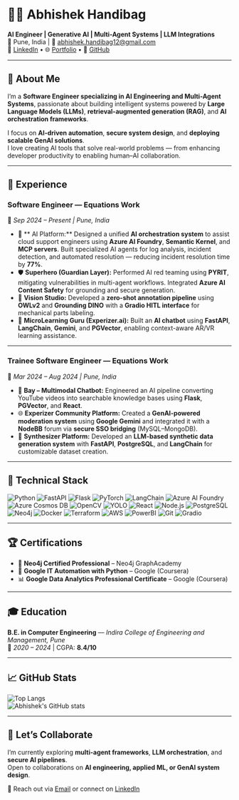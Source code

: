 # 👨‍💻 Abhishek Handibag

**AI Engineer | Generative AI | Multi-Agent Systems | LLM Integrations**  
📍 Pune, India | 📧 [abhishek.handibag12@gmail.com](mailto:abhishek.handibag12@gmail.com)  
💼 [LinkedIn](https://linkedin.com/in/abhishek-handibag) • 🌐 [Portfolio](https://me.deepquerry.com) • 🧭 [GitHub](https://github.com/Abhishek-Handibag)

---

## 🚀 About Me  

I’m a **Software Engineer specializing in AI Engineering and Multi-Agent Systems**, passionate about building intelligent systems powered by **Large Language Models (LLMs)**, **retrieval-augmented generation (RAG)**, and **AI orchestration frameworks**.  

I focus on **AI-driven automation**, **secure system design**, and **deploying scalable GenAI solutions**.  
I love creating AI tools that solve real-world problems — from enhancing developer productivity to enabling human–AI collaboration.

---

## 💼 Experience  

### **Software Engineer — Equations Work**  
📅 *Sep 2024 – Present | Pune, India*  

- 🧠 ** AI Platform:** Designed a unified **AI orchestration system** to assist cloud support engineers using **Azure AI Foundry**, **Semantic Kernel**, and **MCP servers**. Built specialized AI agents for log analysis, incident detection, and automated resolution — reducing incident resolution time by **77%**.  
- 🛡️ **Superhero (Guardian Layer):** Performed AI red teaming using **PYRIT**, mitigating vulnerabilities in multi-agent workflows. Integrated **Azure AI Content Safety** for grounding and secure generation.  
- 🧩 **Vision Studio:** Developed a **zero-shot annotation pipeline** using **OWLv2** and **Grounding DINO** with a **Gradio HITL interface** for mechanical parts labeling.  
- 💬 **MicroLearning Guru (Experizer.ai):** Built an **AI chatbot** using **FastAPI**, **LangChain**, **Gemini**, and **PGVector**, enabling context-aware AR/VR learning assistance.

---

### **Trainee Software Engineer — Equations Work**  
📅 *Mar 2024 – Aug 2024 | Pune, India*  

- 🎥 **Bay – Multimodal Chatbot:** Engineered an AI pipeline converting YouTube videos into searchable knowledge bases using **Flask**, **PGVector**, and **React**.  
- 🌐 **Experizer Community Platform:** Created a **GenAI-powered moderation system** using **Google Gemini** and integrated it with a **NodeBB** forum via **secure SSO bridging** (MySQL–MongoDB).  
- 🧪 **Synthesizer Platform:** Developed an **LLM-based synthetic data generation system** with **FastAPI**, **PostgreSQL**, and **LangChain** for customizable dataset creation.

---

## 🧠 Technical Stack  

![Python](https://img.shields.io/badge/Python-3776AB?style=for-the-badge&logo=python&logoColor=white)
![FastAPI](https://img.shields.io/badge/FastAPI-009688?style=for-the-badge&logo=fastapi&logoColor=white)
![Flask](https://img.shields.io/badge/Flask-000000?style=for-the-badge&logo=flask&logoColor=white)
![PyTorch](https://img.shields.io/badge/PyTorch-EE4C2C?style=for-the-badge&logo=pytorch&logoColor=white)
![LangChain](https://img.shields.io/badge/LangChain-4B8BBE?style=for-the-badge&logo=langchain&logoColor=white)
![Azure AI Foundry](https://img.shields.io/badge/Azure%20AI%20Foundry-0078D4?style=for-the-badge&logo=microsoftazure&logoColor=white)
![Azure Cosmos DB](https://img.shields.io/badge/Azure%20Cosmos%20DB-0062AD?style=for-the-badge&logo=azure-cosmos-db&logoColor=white)
![OpenCV](https://img.shields.io/badge/OpenCV-5C3EE8?style=for-the-badge&logo=opencv&logoColor=white)
![YOLO](https://img.shields.io/badge/YOLO-FF1493?style=for-the-badge&logo=github&logoColor=white)
![React](https://img.shields.io/badge/React-61DAFB?style=for-the-badge&logo=react&logoColor=black)
![Node.js](https://img.shields.io/badge/Node.js-339933?style=for-the-badge&logo=node.js&logoColor=white)
![PostgreSQL](https://img.shields.io/badge/PostgreSQL-336791?style=for-the-badge&logo=postgresql&logoColor=white)
![Neo4j](https://img.shields.io/badge/Neo4j-018BFF?style=for-the-badge&logo=neo4j&logoColor=white)
![Docker](https://img.shields.io/badge/Docker-2496ED?style=for-the-badge&logo=docker&logoColor=white)
![Terraform](https://img.shields.io/badge/Terraform-7B42BC?style=for-the-badge&logo=terraform&logoColor=white)
![AWS](https://img.shields.io/badge/AWS-232F3E?style=for-the-badge&logo=amazon-aws&logoColor=white)
![PowerBI](https://img.shields.io/badge/PowerBI-F2C811?style=for-the-badge&logo=powerbi&logoColor=black)
![Git](https://img.shields.io/badge/Git-F05032?style=for-the-badge&logo=git&logoColor=white)
![Gradio](https://img.shields.io/badge/Gradio-20B2AA?style=for-the-badge&logo=gradio&logoColor=white)

---


## 🏆 Certifications  

- 🧩 **Neo4j Certified Professional** – Neo4j GraphAcademy  
- 🐍 **Google IT Automation with Python** – Google (Coursera)  
- 📊 **Google Data Analytics Professional Certificate** – Google (Coursera)

---

## 🎓 Education  

**B.E. in Computer Engineering** — *Indira College of Engineering and Management, Pune*  
📅 *2020 – 2024* | CGPA: **8.4/10**

---

## 📈 GitHub Stats  

![Top Langs](https://github-readme-stats.vercel.app/api/top-langs/?username=Abhishek-Handibag&layout=compact&theme=tokyonight)  
![Abhishek's GitHub stats](https://github-readme-stats.vercel.app/api?username=Abhishek-Handibag&show_icons=true&theme=tokyonight)

---

## 💬 Let’s Collaborate  

I’m currently exploring **multi-agent frameworks**, **LLM orchestration**, and **secure AI pipelines**.  
Open to collaborations on **AI engineering, applied ML, or GenAI system design**.

📩 Reach out via [Email](mailto:abhishek.handibag12@gmail.com) or connect on [LinkedIn](https://linkedin.com/in/abhishek-handibag)
